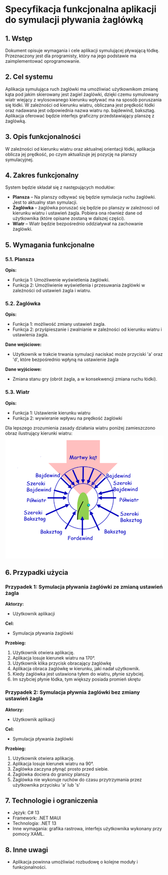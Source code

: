# Specyfikacja funkcjonalna aplikacji do symulacji pływania żaglówką

## 1. Wstęp
Dokument opisuje wymagania i cele aplikacji symulującej pływającą łódkę. Przeznaczony jest dla programisty, który na jego podstawie ma zaimplementować oprogramowanie.

## 2. Cel systemu
Aplikacja symulująca ruch żaglówki ma umożliwiać użytkownikom zmianę kąta pod jakim skierowany jest żagiel żaglówki, dzięki czemu symulowany wiatr wiejący z wylosowanego kierunku wpływać ma na sposób poruszania się łódki. W zależności od kierunku wiatru, obliczana jest prędkość łódki oraz nadawana jest odpowiednia nazwa wiatru np. bajdewind, baksztag. Aplikacja oferować będzie interfejs graficzny przedstawiający planszę z żaglówką.

## 3. Opis funkcjonalności
W zależności od kierunku wiatru oraz aktualnej orientacji łódki, aplikacja oblicza jej prędkość, po czym aktualizuje jej pozycję na planszy symulacyjnej.

## 4. Zakres funkcjonalny
System będzie składał się z następujących modułów:
- **Plansza** – Na planszy odbywać się będzie symulacja ruchu żaglówki. Jest to aktualny stan symulacji.
- **Żaglówka** – żaglówka poruszać się będzie po planszy w zależnosci od kierunku wiatru i ustawień żagla. Pobiera ona również dane od użytkownika (które opisane zostaną w dalszej części).
- **Wiatr** – Wiatr będzie bezpośrednio oddziaływał na zachowanie żaglówki.

## 5. Wymagania funkcjonalne
### 5.1. Plansza
**Opis:**
- Funkcja 1: Umożliwenie wyświetlenia żaglówki.
- Funkcja 2: Umożliwienie wyświetlenia i przesuwania żaglówki w zależności od ustawień żagla i wiatru.

### 5.2. Żaglówka
**Opis:**
- Funkcja 1: możliwość zmiany ustawień żagla.
- Funkcja 2: przyśpieszanie i zwalnianie w zależności od kierunku wiatru i ustawienia żagla.

**Dane wejściowe:**
- Użytkownik w trakcie trwania symulacji naciskać może przyciski 'a' oraz 'd', które bezpośrednio wpłyną na ustawienie żagla

**Dane wyjściowe:**
- Zmiana stanu gry (obrót żagla, a w konsekwencji zmiana ruchu łódki).

### 5.3. Wiatr
**Opis:**
- Funkcja 1: Ustawienie kierunku wiatru
- Funkcja 2: wywieranie wpływu na prędkość żaglówki

Dla lepszego zrozumienia zasady działania wiatru poniżej zamieszczono obraz ilustrujący kierunki wiatru:
<img src="kierunkiwiatru.png" alt="Kierunki Wiatru">

## 6. Przypadki użycia
### Przypadek 1: Symulacja pływania żaglówki ze zmianą ustawień żagla
**Aktorzy:**
- Użytkownik aplikacji

**Cel:**
- Symulacja pływania żaglówki

**Przebieg:**
1. Użytkownik otwiera aplikację. <br> 
2. Aplikacja losuje kierunek wiatru na 170°. <br> 
3. Użytkownik klika przycisk obracający żaglówkę <br> 
4. Aplikacja obraca żaglówkę w kierunku, jaki nadał użytkownik. <br> 
5. Kiedy żaglówka jest ustawiona tyłem do wiatru, płynie szybciej. <br> 
6. Im szybciej płynie łódka, tym większy posiada promień skrętu


### Przypadek 2: Symulacja pływnia żaglówki bez zmiany ustawień żagla
**Aktorzy:**
- Użytkownik aplikacji

**Cel:**
- Symulacja pływania żaglówki

**Przebieg:**
1. Użytkownik otwiera aplikację. <br> 
2. Aplikacja losuje kierunek wiatru na 90°. <br> 
3. Żaglówka zaczyna płynąć prosto przed siebie. <br> 
4. Żaglówka dociera do granicy planszy <br> 
5. Żaglówka nie wykonuje ruchów do czasu przytrzymania przez użytkownika przycisku 'a' lub 's' <br>


## 7. Technologie i ograniczenia
- Język: C# 13
- Framework: .NET MAUI
- Technologia: .NET 13
- Inne wymagania: grafika rastrowa, interfejs użytkownika wykonany przy pomocy XAML.

## 8. Inne uwagi
- Aplikacja powinna umożliwiać rozbudowę o kolejne moduły i funkcjonalności.

